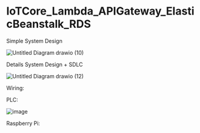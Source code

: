 # IoTCore_Lambda_APIGateway_ElasticBeanstalk_RDS

Simple System Design

![Untitled Diagram drawio (10)](https://github.com/junxian428/IoTCore_Lambda_APIGateway_ElasticBeanstalk_RDS/assets/58724748/1e107816-2544-4af5-adba-a7b6037e6d67)

Details System Design + SDLC

![Untitled Diagram drawio (12)](https://github.com/junxian428/IoTCore_Lambda_APIGateway_ElasticBeanstalk_RDS/assets/58724748/a2077452-372e-43b2-9a36-9f02e174f122)



Wiring:



PLC:

![image](https://github.com/junxian428/IoTCore_Lambda_APIGateway_ElasticBeanstalk_RDS/assets/58724748/89fde887-4363-4700-b60a-8014d6e65ddd)

Raspberry Pi:

